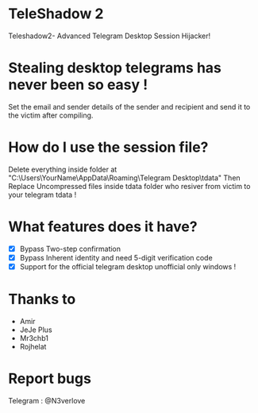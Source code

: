 # TeleShadow 2
Teleshadow2- Advanced Telegram Desktop Session Hijacker!

# Stealing desktop telegrams has never been so easy !
Set the email and sender details of the sender and recipient and send it to the victim after compiling.
 
# How do I use the session file?
Delete everything inside folder at "C:\Users\YourName\AppData\Roaming\Telegram Desktop\tdata" Then Replace Uncompressed files inside tdata folder who resiver from victim to your telegram tdata !
 
# What features does it have?
- [x] Bypass Two-step confirmation
- [x] Bypass Inherent identity and need 5-digit verification code
- [x] Support for the official telegram desktop unofficial only windows !
 
# Thanks to
- Amir
- JeJe Plus
- Mr3chb1
-  Rojhelat

# Report bugs
Telegram : @N3verlove
